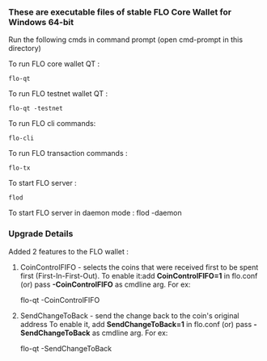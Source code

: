 ### These are executable files of stable FLO Core Wallet for Windows 64-bit

Run the following cmds in command prompt (open cmd-prompt in this directory)

To run FLO core wallet QT :

	flo-qt

To run FLO testnet wallet QT :

	flo-qt -testnet

To run FLO cli commands:

	flo-cli

To run FLO transaction commands :

	flo-tx

To start FLO server :

	flod

To start FLO server in daemon mode :
	flod -daemon


### Upgrade Details

Added 2 features to the FLO wallet :
1. CoinControlFIFO - selects the coins that were received first to be spent first (First-In-First-Out).
To enable it:add **CoinControlFIFO=1** in flo.conf (or) pass **-CoinControlFIFO** as cmdline arg. For ex:

	flo-qt -CoinControlFIFO

2. SendChangeToBack - send the change back to the coin's original address
To enable it, add **SendChangeToBack=1** in flo.conf (or) pass **-SendChangeToBack** as cmdline arg. For ex:

	flo-qt -SendChangeToBack

